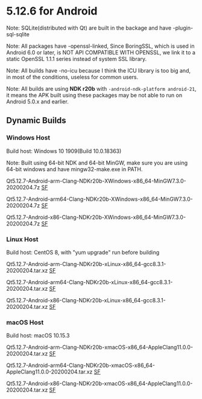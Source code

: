 # 5.12.6 for Android

Note: SQLite(distributed with Qt) are built in the backage and have -plugin-sql-sqlite

Note: All packages have -openssl-linked, Since BoringSSL, which is used in Android 6.0 or later, is NOT API COMPATIBLE WITH OPENSSL, we link it to a static OpenSSL 1.1.1 series instead of system SSL library.

Note: All builds have -no-icu because I think the ICU library is too big and, in most of the conditions, useless for common users.

Note: All builds are using __NDK r20b__ with `-android-ndk-platform android-21`, it means the APK built using these packages may be not able to run on Android 5.0.x and earlier.

## Dynamic Builds

### Windows Host

Build host: Windows 10 1909(Build 10.0.18363)

Note: Built using 64-bit NDK and 64-bit MinGW, make sure you are using 64-bit windows and have mingw32-make.exe in PATH.

Qt5.12.7-Android-arm-Clang-NDKr20b-XWindows-x86_64-MinGW7.3.0-20200204.7z [SF](https://sourceforge.net/projects/fsu0413-qtbuilds/files/Qt5.12/Android/Windows-x86_64-hosted/Qt5.12.7-Android-arm-Clang-NDKr20b-XWindows-x86_64-MinGW7.3.0-20200204.7z)

Qt5.12.7-Android-arm64-Clang-NDKr20b-XWindows-x86_64-MinGW7.3.0-20200204.7z [SF](https://sourceforge.net/projects/fsu0413-qtbuilds/files/Qt5.12/Android/Windows-x86_64-hosted/Qt5.12.7-Android-arm64-Clang-NDKr20b-XWindows-x86_64-MinGW7.3.0-20200204.7z)

Qt5.12.7-Android-x86-Clang-NDKr20b-XWindows-x86_64-MinGW7.3.0-20200204.7z [SF](https://sourceforge.net/projects/fsu0413-qtbuilds/files/Qt5.12/Android/Windows-x86_64-hosted/Qt5.12.7-Android-x86-Clang-NDKr20b-XWindows-x86_64-MinGW7.3.0-20200204.7z)

### Linux Host

Build host: CentOS 8, with "yum upgrade" run before building

Qt5.12.7-Android-arm-Clang-NDKr20b-xLinux-x86_64-gcc8.3.1-20200204.tar.xz [SF](https://sourceforge.net/projects/fsu0413-qtbuilds/files/Qt5.12/Android/Linux-x86_64-hosted/Qt5.12.7-Android-arm-Clang-NDKr20b-xLinux-x86_64-gcc8.3.1-20200204.tar.xz)

Qt5.12.7-Android-arm64-Clang-NDKr20b-xLinux-x86_64-gcc8.3.1-20200204.tar.xz [SF](https://sourceforge.net/projects/fsu0413-qtbuilds/files/Qt5.12/Android/Linux-x86_64-hosted/Qt5.12.7-Android-arm64-Clang-NDKr20b-xLinux-x86_64-gcc8.3.1-20200204.tar.xz)

Qt5.12.7-Android-x86-Clang-NDKr20b-xLinux-x86_64-gcc8.3.1-20200204.tar.xz [SF](https://sourceforge.net/projects/fsu0413-qtbuilds/files/Qt5.12/Android/Linux-x86_64-hosted/Qt5.12.7-Android-x86-Clang-NDKr20b-xLinux-x86_64-gcc8.3.1-20200204.tar.xz)

### macOS Host

Build host: macOS 10.15.3

Qt5.12.7-Android-arm-Clang-NDKr20b-xmacOS-x86_64-AppleClang11.0.0-20200204.tar.xz [SF](https://sourceforge.net/projects/fsu0413-qtbuilds/files/Qt5.12/Android/macOS-x86_64-hosted/Qt5.12.7-Android-arm-Clang-NDKr20b-xmacOS-x86_64-AppleClang11.0.0-20200204.tar.xz)

Qt5.12.7-Android-arm64-Clang-NDKr20b-xmacOS-x86_64-AppleClang11.0.0-20200204.tar.xz [SF](https://sourceforge.net/projects/fsu0413-qtbuilds/files/Qt5.12/Android/macOS-x86_64-hosted/Qt5.12.7-Android-arm64-Clang-NDKr20b-xmacOS-x86_64-AppleClang11.0.0-20200204.tar.xz)

Qt5.12.7-Android-x86-Clang-NDKr20b-xmacOS-x86_64-AppleClang11.0.0-20200204.tar.xz [SF](https://sourceforge.net/projects/fsu0413-qtbuilds/files/Qt5.12/Android/macOS-x86_64-hosted/Qt5.12.7-Android-x86-Clang-NDKr20b-xmacOS-x86_64-AppleClang11.0.0-20200204.tar.xz)
